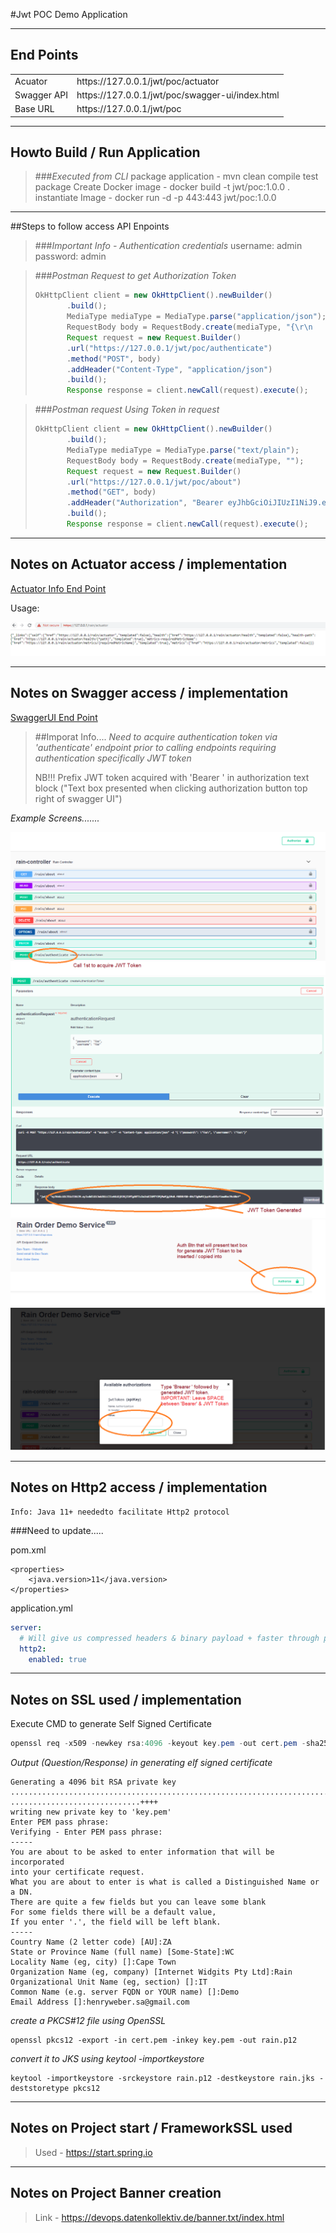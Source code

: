 #Jwt POC Demo Application

---
## End Points

<table>
    <tr>
        <td>Acuator</td>
        <td>https://127.0.0.1/jwt/poc/actuator</td>
    </tr>
    <tr>
        <td>Swagger API</td>
        <td>https://127.0.0.1/jwt/poc/swagger-ui/index.html</td>
    </tr>
    <tr>
        <td>Base URL</td>
        <td>https://127.0.0.1/jwt/poc</td>
    </tr>
</table>

---
## Howto Build / Run Application

> ###*Executed from CLI*
>       package application - mvn clean compile test package 
>       Create Docker image - docker build -t jwt/poc:1.0.0 . 
>       instantiate Image   - docker run -d -p 443:443 jwt/poc:1.0.0


---
##Steps to follow access API Enpoints

> ###*Important Info - Authentication credentials*
>        username: admin\
>        password: admin

> ###*Postman Request to get Authorization Token*
>```java
>OkHttpClient client = new OkHttpClient().newBuilder()
>        .build();
>        MediaType mediaType = MediaType.parse("application/json");
>        RequestBody body = RequestBody.create(mediaType, "{\r\n    \"username\":\"admin\",\r\n    \"password\":\"admin\"\r\n}");
>        Request request = new Request.Builder()
>        .url("https://127.0.0.1/jwt/poc/authenticate")
>        .method("POST", body)
>        .addHeader("Content-Type", "application/json")
>        .build();
>        Response response = client.newCall(request).execute();
>```

> ###*Postman request Using Token in request*
>```java
>OkHttpClient client = new OkHttpClient().newBuilder()
>        .build();
>        MediaType mediaType = MediaType.parse("text/plain");
>        RequestBody body = RequestBody.create(mediaType, "");
>        Request request = new Request.Builder()
>        .url("https://127.0.0.1/jwt/poc/about")
>        .method("GET", body)
>        .addHeader("Authorization", "Bearer eyJhbGciOiJIUzI1NiJ9.eyJzdWIiOiJmb28iLCJleHAiOjE2NjI1MTE0OTksImlhdCI6MTY2MjI5NTQ5OX0.u4HY79LjN8HoYzkZO7YIPwZVPOC8vWsoS3gyk_Nr-F8")
>        .build();
>        Response response = client.newCall(request).execute();
>```

---
## Notes on Actuator access / implementation

[Actuator Info End Point](https://127.0.0.1/jwt/poc/actuator)

Usage:

![img_5.png](img_5.png)

---
## Notes on Swagger access / implementation

[SwaggerUI End Point](htts://127.0.0.1/jwt/poc/swagger-ui/index.html)

>##Imporat Info....
> *Need to acquire authentication token via 'authenticate' endpoint
> prior to calling endpoints requiring authentication specifically
> JWT token*
> 
> NB!!! Prefix JWT token acquired with 'Bearer ' in authorization 
> text block ("Text box presented when clicking authorization button
> top right of swagger UI")

*Example Screens.......*

![img.png](img.png)
![img_3.png](img_3.png)
![img_2.png](img_2.png)
![img_4.png](img_4.png)

---
## Notes on Http2 access / implementation

```
Info: Java 11+ neededto facilitate Http2 protocol
```

###Need to update.....

pom.xml
```properties
<properties>
    <java.version>11</java.version>
</properties>
```

application.yml
```yaml
server:
  # Will give us compressed headers & binary payload + faster through put
  http2:
    enabled: true
```

---
## Notes on SSL used / implementation

Execute CMD to generate Self Signed Certificate
```java
openssl req -x509 -newkey rsa:4096 -keyout key.pem -out cert.pem -sha256 -days 365
```

*Output (Question/Response) in generating elf signed certificate*
```
Generating a 4096 bit RSA private key
.............................................................................................................................................................................................................................................................................................................................++++
.............................++++
writing new private key to 'key.pem'
Enter PEM pass phrase:
Verifying - Enter PEM pass phrase:
-----
You are about to be asked to enter information that will be incorporated
into your certificate request.
What you are about to enter is what is called a Distinguished Name or a DN.
There are quite a few fields but you can leave some blank
For some fields there will be a default value,
If you enter '.', the field will be left blank.
-----
Country Name (2 letter code) [AU]:ZA
State or Province Name (full name) [Some-State]:WC
Locality Name (eg, city) []:Cape Town
Organization Name (eg, company) [Internet Widgits Pty Ltd]:Rain
Organizational Unit Name (eg, section) []:IT
Common Name (e.g. server FQDN or YOUR name) []:Demo
Email Address []:henryweber.sa@gmail.com
```
*create a PKCS#12 file using OpenSSL*
```
openssl pkcs12 -export -in cert.pem -inkey key.pem -out rain.p12
```
*convert it to JKS using keytool -importkeystore*
```
keytool -importkeystore -srckeystore rain.p12 -destkeystore rain.jks -deststoretype pkcs12
```
---
## Notes on Project start / FrameworkSSL used

>Used -  https://start.spring.io

---
## Notes on Project Banner creation

>Link - https://devops.datenkollektiv.de/banner.txt/index.html
